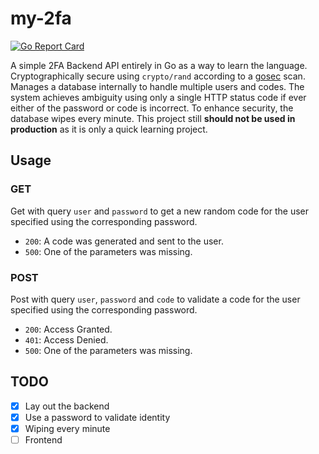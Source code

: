 # my-2fa
[![Go Report Card](https://goreportcard.com/badge/github.com/noxtal/my-2fa)](https://goreportcard.com/report/github.com/noxtal/my-2fa)

A simple 2FA Backend API entirely in Go as a way to learn the language. Cryptographically secure using `crypto/rand` according to a [gosec](https://github.com/securego/gosec) scan. Manages a database internally to handle multiple users and codes. The system achieves ambiguity using only a single HTTP status code if ever either of the password or code is incorrect. To enhance security, the database wipes every minute. This project still **should not be used in production** as it is only a quick learning project.

## Usage
### GET
Get with query `user` and `password` to get a new random code for the user specified using the corresponding password.

- `200`: A code was generated and sent to the user.
- `500`: One of the parameters was missing.

### POST
Post with query `user`, `password` and `code` to validate a code for the user specified using the corresponding password.

- `200`: Access Granted.
- `401`: Access Denied.
- `500`: One of the parameters was missing.

## TODO
- [x] Lay out the backend
- [x] Use a password to validate identity
- [x] Wiping every minute
- [ ] Frontend